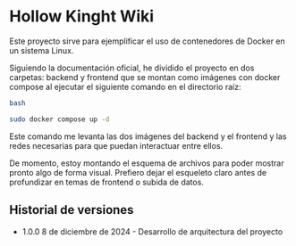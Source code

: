 # Hollow Kinght Wiki

Este proyecto sirve para ejemplificar el uso de contenedores de Docker en un sistema Linux.

Siguiendo la documentación oficial, he dividido el proyecto en dos carpetas: backend y frontend que se montan como imágenes con docker compose al ejecutar el siguiente comando en el directorio raíz:

```bash
bash

sudo docker compose up -d
``` 

Este comando me levanta las dos imágenes del backend y el frontend y las redes necesarias para que puedan interactuar entre ellos.

De momento, estoy montando el esquema de archivos para poder mostrar pronto algo de forma visual. Prefiero dejar el esqueleto claro antes de profundizar en temas de frontend o subida de datos.

## Historial de versiones 

- 1.0.0 8 de diciembre de 2024 - Desarrollo de arquitectura del proyecto